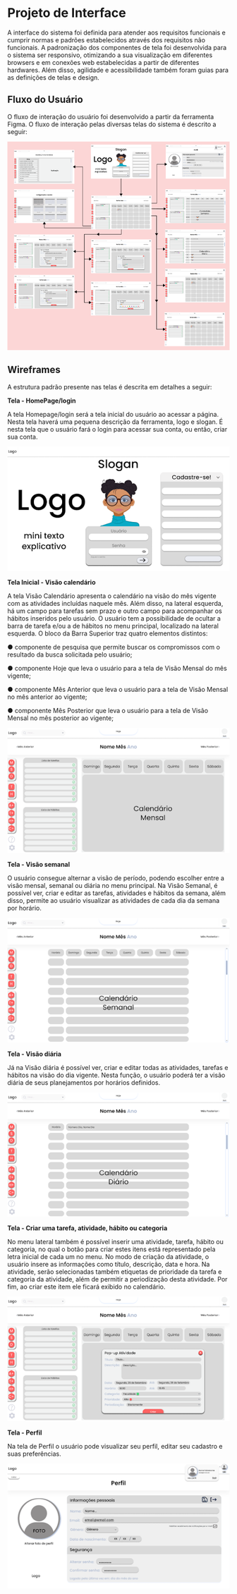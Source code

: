 
# Projeto de Interface

A interface do sistema foi definida para atender aos requisitos funcionais e cumprir normas e padrões estabelecidos através dos requisitos não funcionais. A padronização dos componentes de tela foi desenvolvida para o sistema ser responsivo, otimizando a sua visualização em diferentes browsers e em conexões web estabelecidas a partir de diferentes hardwares. Além disso, agilidade e acessibilidade também foram guias para as definições de telas e design.

## Fluxo do Usuário

O fluxo de interação do usuário foi desenvolvido a partir da ferramenta Figma. O fluxo de interação pelas diversas telas do sistema é descrito a seguir:

<p align = "center">
  <img src = "img/fluxo.png">
</p>

## Wireframes
A estrutura padrão presente nas telas é descrita em detalhes a seguir:

<b>Tela - HomePage/login</b>

A tela Homepage/login será a tela inicial do usuário ao acessar a página. Nesta tela haverá uma pequena descrição da ferramenta, logo e slogan. É nesta tela que o usuário fará o login para acessar sua conta, ou então, criar sua conta.

<p align = "center">
  <img src = "img/tela_cadastro.png">
</p>

<b>Tela Inicial - Visão calendário</b>

A tela Visão Calendário apresenta o calendário na visão do mês vigente com as atividades incluídas naquele mês. Além disso, na lateral esquerda, há um campo para tarefas sem prazo e outro campo para acompanhar os hábitos inseridos pelo usuário. O usuário tem a possibilidade de ocultar a barra de tarefa e/ou a de hábitos no menu principal, localizado na lateral esquerda.
O bloco da Barra Superior traz quatro elementos distintos:

● 	componente de pesquisa que permite buscar os compromissos com o resultado da busca solicitada pelo usuário;

● 	componente Hoje que leva o usuário para a tela de Visão Mensal do mês vigente;

● 	componente Mês Anterior que leva o usuário para a tela de Visão Mensal no mês anterior ao vigente;

● 	componente Mês Posterior que leva o usuário para a tela de Visão Mensal no mês posterior ao vigente;

<p align = "center">
  <img src = "img/tela_inicial_mensal.png">
</p>
 
<b>Tela - Visão semanal</b>

O usuário consegue alternar a visão de período, podendo escolher entre a visão mensal, semanal ou diária no menu principal. Na Visão Semanal, é possível ver, criar e editar as tarefas, atividades e hábitos da semana, além disso, permite ao usuário visualizar as atividades de cada dia da semana por horário.

<p align = "center">
  <img src = "img/tela_inicial_semanal.png">
</p>
 
<b>Tela - Visão diária</b>

Já na Visão diária é possível ver, criar e editar todas as atividades, tarefas e hábitos na visão do dia vigente. Nesta função, o usuário poderá ter a visão diária de seus planejamentos por horários definidos.

<p align = "center">
  <img src = "img/tela_inicial_diario.png">
</p>
 
<b>Tela - Criar uma tarefa, atividade, hábito ou categoria</b>

No menu lateral também é possível inserir uma atividade, tarefa, hábito ou categoria, no qual o botão para criar estes itens está representado pela letra inicial de cada um no menu. No modo de criação da atividade, o usuário insere as informações como título, descrição, data e hora. Na atividade, serão selecionadas também etiquetas de prioridade da tarefa e categoria da atividade, além de permitir a periodização desta atividade. Por fim, ao criar este item ele ficará exibido no calendário.

<p align = "center">
  <img src = "img/tela_criar_atividade.png">
</p>

<b>Tela - Perfil</b>

Na tela de Perfil o usuário pode visualizar seu perfil, editar seu cadastro e suas preferências.

<p align = "center">
  <img src = "img/tela_perfil.png">
</p>


